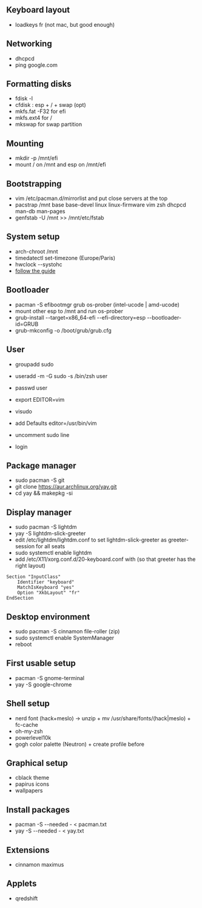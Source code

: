 ## Keyboard layout

* loadkeys fr (not mac, but good enough)

## Networking

* dhcpcd
* ping google.com

## Formatting disks

* fdisk -l
* cfdisk : esp + / + swap (opt)
* mkfs.fat -F32 for efi 
* mkfs.ext4 for / 
* mkswap for swap partition 

## Mounting

* mkdir -p /mnt/efi
* mount / on /mnt and esp on /mnt/efi

## Bootstrapping

* vim /etc/pacman.d/mirrorlist and put close servers at the top
* pacstrap /mnt base base-devel linux linux-firmware vim zsh dhcpcd man-db man-pages
* genfstab -U /mnt >> /mnt/etc/fstab

## System setup

* arch-chroot /mnt
* timedatectl set-timezone (Europe/Paris)
* hwclock --systohc
* [follow the guide](https://wiki.archlinux.org/index.php/installation_guide)

## Bootloader

* pacman -S efibootmgr grub os-prober (intel-ucode | amd-ucode)
* mount other esp to /mnt and run os-prober
* grub-install --target=x86_64-efi --efi-directory=esp --bootloader-id=GRUB
* grub-mkconfig -o /boot/grub/grub.cfg

## User

* groupadd sudo
* useradd -m -G sudo -s /bin/zsh user
* passwd user

* export EDITOR=vim
* visudo
* add Defaults editor=/usr/bin/vim
* uncomment sudo line

* login

## Package manager

* sudo pacman -S git
* git clone https://aur.archlinux.org/yay.git
* cd yay && makepkg -si

## Display manager

* sudo pacman -S lightdm
* yay -S lightdm-slick-greeter
* edit /etc/lightdm/lightdm.conf to set lightdm-slick-greeter as greeter-session for all seats
* sudo systemctl enable lightdm
* add /etc/X11/xorg.conf.d/20-keyboard.conf with (so that greeter has the right layout)

```
Section "InputClass"
    Identifier "keyboard"
    MatchIsKeyboard "yes"
    Option "XkbLayout" "fr"
EndSection
```

## Desktop environment

* sudo pacman -S cinnamon file-roller (zip)
* sudo systemctl enable SystemManager
* reboot

## First usable setup

* pacman -S gnome-terminal
* yay -S google-chrome

## Shell setup

* nerd font (hack+meslo) -> unzip + mv /usr/share/fonts/(hack|meslo) + fc-cache
* oh-my-zsh
* powerlevel10k
* gogh color palette (Neutron) + create profile before

## Graphical setup

* cblack theme
* papirus icons
* wallpapers

## Install packages

* pacman -S --needed - < pacman.txt
* yay -S --needed - < yay.txt

## Extensions

* cinnamon maximus

## Applets

* qredshift